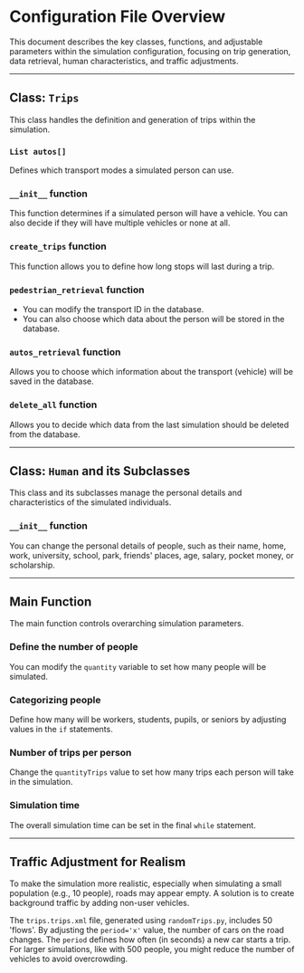 # Configuration File Overview

This document describes the key classes, functions, and adjustable parameters within the simulation configuration, focusing on trip generation, data retrieval, human characteristics, and traffic adjustments.

---

## Class: `Trips`

This class handles the definition and generation of trips within the simulation.

### `List autos[]`

Defines which transport modes a simulated person can use.

### `__init__` function

This function determines if a simulated person will have a vehicle. You can also decide if they will have multiple vehicles or none at all.

### `create_trips` function

This function allows you to define how long stops will last during a trip.

### `pedestrian_retrieval` function

* You can modify the transport ID in the database.
* You can also choose which data about the person will be stored in the database.

### `autos_retrieval` function

Allows you to choose which information about the transport (vehicle) will be saved in the database.

### `delete_all` function

Allows you to decide which data from the last simulation should be deleted from the database.

---

## Class: `Human` and its Subclasses

This class and its subclasses manage the personal details and characteristics of the simulated individuals.

### `__init__` function

You can change the personal details of people, such as their name, home, work, university, school, park, friends' places, age, salary, pocket money, or scholarship.

---

## Main Function

The main function controls overarching simulation parameters.

### Define the number of people

You can modify the `quantity` variable to set how many people will be simulated.

### Categorizing people

Define how many will be workers, students, pupils, or seniors by adjusting values in the `if` statements.

### Number of trips per person

Change the `quantityTrips` value to set how many trips each person will take in the simulation.

### Simulation time

The overall simulation time can be set in the final `while` statement.

---

## Traffic Adjustment for Realism

To make the simulation more realistic, especially when simulating a small population (e.g., 10 people), roads may appear empty. A solution is to create background traffic by adding non-user vehicles.

The `trips.trips.xml` file, generated using `randomTrips.py`, includes 50 'flows'. By adjusting the `period='x'` value, the number of cars on the road changes. The `period` defines how often (in seconds) a new car starts a trip. For larger simulations, like with 500 people, you might reduce the number of vehicles to avoid overcrowding.